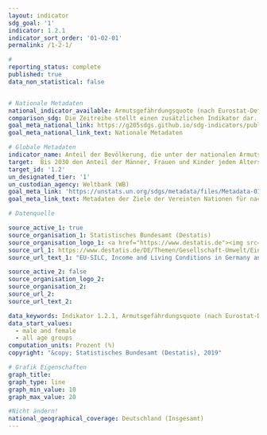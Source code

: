 ```yaml
---
layout: indicator
sdg_goal: '1'
indicator: 1.2.1
indicator_sort_order: '01-02-01'
permalink: /1-2-1/

#
reporting_status: complete
published: true
data_non_statistical: false


# Nationale Metadaten
national_indicator_available: Armutsgefährdungsquote (nach Eurostat-Definition)
comparison_sdg: Die Zeitreihe stellt einen zusätzlichen Indikator dar.
goal_meta_national_link: https://g205sdgs.github.io/sdg-indicators/public/MetaDe/1.2.1.pdf
goal_meta_national_link_text: Nationale Metadaten

# Globale Metadaten
indicator_name: Anteil der Bevölkerung, die unter der nationalen Armutsgrenze lebt, nach Geschlecht und Alter
target:  Bis 2030 den Anteil der Männer, Frauen und Kinder jeden Alters, die in Armut in all ihren Dimensionen nach der jeweiligen nationalen Definition leben, mindestens um die Hälfte senken
target_id: '1.2'
un_designated_tier: '1'
un_custodian_agency: Weltbank (WB)
goal_meta_link: 'https://unstats.un.org/sdgs/metadata/files/Metadata-01-02-01.pdf'
goal_meta_link_text: Metadaten der Ziele der Vereinten Nationen für nachhaltige Entwicklung

# Datenquelle

source_active_1: true
source_organisation_1: Statistisches Bundesamt (Destatis)
source_organisation_logo_1: <a href="https://www.destatis.de"><img src="https://g205sdgs.github.io/sdg-indicators/public/logos/destatis.png" alt="Logo Destatis" /></a>
source_url_1: https://www.destatis.de/DE/Themen/Gesellschaft-Umwelt/Einkommen-Konsum-Lebensbedingungen/Lebensbedingungen-Armutsgefaehrdung/_inhalt.html#sprg233586
source_url_text_1: "EU-SILC, Income and Living Conditions in Germany and the European Union - Fachserie 15, Reihe 3"

source_active_2: false
source_organisation_logo_2:
source_organisation_2:
source_url_2:
source_url_text_2:

data_keywords: Indikator 1.2.1, Armutsgefährdungsquote (nach Eurostat-Definition), nationale Armutsgrenze
data_start_values:
  - male and female
  - all age groups
computation_units: Prozent (%)
copyright: "&copy; Statistisches Bundesamt (Destatis), 2019"

# Grafik Eigenschaften
graph_title:
graph_type: line
graph_min_value: 10
graph_max_value: 20

#Nicht ändern!
national_geographical_coverage: Deutschland (Insgesamt)
---
```

